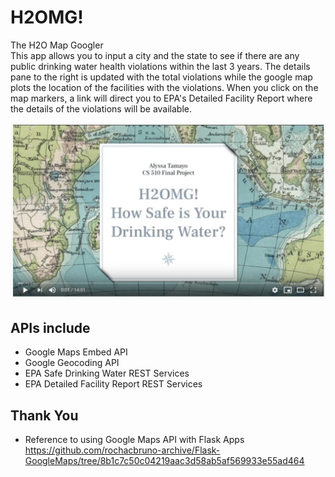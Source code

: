 # H2OMG!
The H2O Map Googler  
This app allows you to input a city and the state to see if there
are any public drinking water health violations within
the last 3 years. The details pane to the right is updated with
the total violations while the google map plots the location
of the facilities with the violations.
When you click on the map markers, a link will direct you
to EPA's Detailed Facility Report where the details of the violations
will be available.  

[![Deploying H2OMG!](https://github.com/Aly-Tomato/H2OMG/blob/master/youtube_thumbnail.JPG)](https://youtu.be/79pVivolgDg "Deploying H2OMG!")

## APIs include
* Google Maps Embed API
* Google Geocoding API
* EPA Safe Drinking Water REST Services
* EPA Detailed Facility Report REST Services


## Thank You
* Reference to using Google Maps API with Flask Apps
https://github.com/rochacbruno-archive/Flask-GoogleMaps/tree/8b1c7c50c04219aac3d58ab5af569933e55ad464
